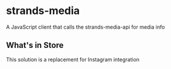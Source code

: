 # strands-media

A JavaScript client that calls the strands-media-api for media info

## What's in Store

This solution is a replacement for Instagram integration
